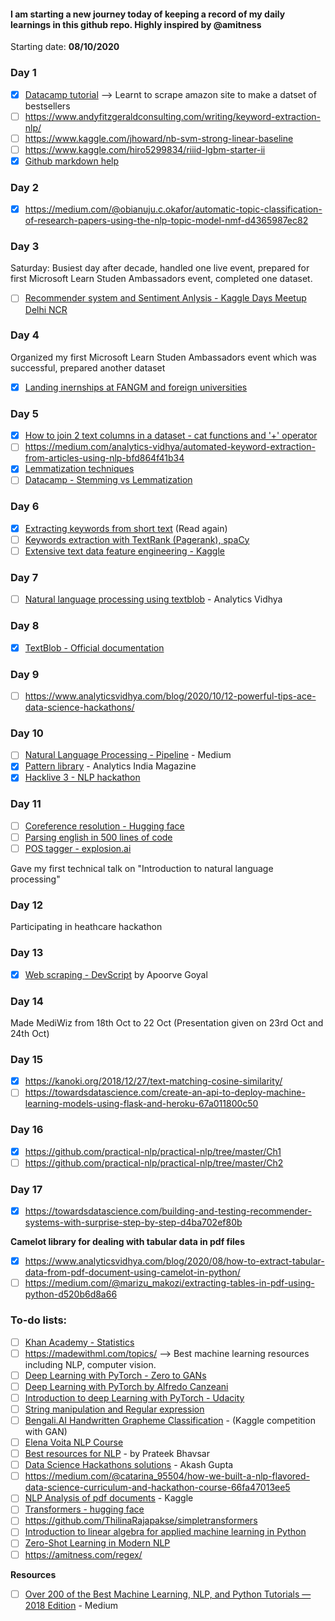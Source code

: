 #### I am starting a new journey today of keeping a record of my daily learnings in this github repo. Highly inspired by @amitness
Starting date: **08/10/2020**

### Day 1
* [x] [Datacamp tutorial](https://www.datacamp.com/community/tutorials/amazon-web-scraping-using-beautifulsoup) --> Learnt to scrape amazon site to make a datset of bestsellers
* [ ] https://www.andyfitzgeraldconsulting.com/writing/keyword-extraction-nlp/
* [ ] https://www.kaggle.com/jhoward/nb-svm-strong-linear-baseline
* [ ] https://www.kaggle.com/hiro5299834/riiid-lgbm-starter-ii
* [x] [Github markdown help](https://guides.github.com/features/mastering-markdown/)
### Day 2
* [x] https://medium.com/@obianuju.c.okafor/automatic-topic-classification-of-research-papers-using-the-nlp-topic-model-nmf-d4365987ec82
### Day 3
Saturday: Busiest day after decade, handled one live event, prepared for first Microsoft Learn Studen Ambassadors event, completed one dataset.
* [ ] [Recommender system and Sentiment Anlysis - Kaggle Days Meetup Delhi NCR](https://youtu.be/Z0yxJz-w4rQ)
### Day 4
Organized my first Microsoft Learn Studen Ambassadors event which was successful, prepared another dataset
* [x] [Landing inernships at FANGM and foreign universities](https://web.microsoftstream.com/video/02f64474-e954-468b-b1f4-564a03ff4fb5)
### Day 5
* [x] [How to join 2 text columns in a dataset - cat functions and '+' operator](https://cmdlinetips.com/2018/11/how-to-join-two-text-columns-into-a-single-column-in-pandas/)
* [ ] https://medium.com/analytics-vidhya/automated-keyword-extraction-from-articles-using-nlp-bfd864f41b34
* [x] [Lemmatization techniques](https://www.machinelearningplus.com/nlp/lemmatization-examples-python/#wordnetlemmatizerwithappropriatepostag)
* [ ] [Datacamp - Stemming vs Lemmatization](https://www.datacamp.com/community/tutorials/stemming-lemmatization-python)
### Day 6
* [x] [Extracting keywords from short text](https://towardsdatascience.com/extracting-keywords-from-short-text-fce39157166b)  (Read again)
* [ ] [Keywords extraction with TextRank (Pagerank), spaCy](https://towardsdatascience.com/textrank-for-keyword-extraction-by-python-c0bae21bcec0)
* [ ] [Extensive text data feature engineering - Kaggle](https://www.kaggle.com/shivamb/extensive-text-data-feature-engineering)
### Day 7
* [ ] [Natural language processing using textblob](https://www.analyticsvidhya.com/blog/2018/02/natural-language-processing-for-beginners-using-textblob/) - Analytics Vidhya
### Day 8
* [x] [TextBlob - Official documentation](https://textblob.readthedocs.io/en/dev/#:~:text=TextBlob%20is%20a%20Python%20(2,classification%2C%20translation%2C%20and%20more))
### Day 9
* [ ] https://www.analyticsvidhya.com/blog/2020/10/12-powerful-tips-ace-data-science-hackathons/
### Day 10
* [ ] [Natural Language Processing - Pipeline](https://medium.com/@ageitgey/natural-language-processing-is-fun-9a0bff37854e) - Medium
* [x] [Pattern library](https://analyticsindiamag.com/hands-on-guide-to-pattern-a-python-tool-for-effective-text-processing-and-data-mining/) - Analytics India Magazine
* [x] [Hacklive 3 - NLP hackathon](https://youtu.be/7wwAtkSp5Uw)
### Day 11
* [ ] [Coreference resolution - Hugging face](https://medium.com/huggingface/state-of-the-art-neural-coreference-resolution-for-chatbots-3302365dcf30)
* [ ] [Parsing english in 500 lines of code](https://explosion.ai/blog/parsing-english-in-python)
* [ ] [POS tagger - explosion.ai](https://explosion.ai/blog/part-of-speech-pos-tagger-in-python)

Gave my first technical talk on "Introduction to natural language processing"
### Day 12
Participating in heathcare hackathon
### Day 13
* [x] [Web scraping - DevScript](https://youtu.be/VkyoFDzk1nM) by Apoorve Goyal
### Day 14
Made MediWiz from 18th Oct to 22 Oct (Presentation given on 23rd Oct and 24th Oct)
### Day 15
* [x] https://kanoki.org/2018/12/27/text-matching-cosine-similarity/
* [ ] https://towardsdatascience.com/create-an-api-to-deploy-machine-learning-models-using-flask-and-heroku-67a011800c50
### Day 16
* [x] https://github.com/practical-nlp/practical-nlp/tree/master/Ch1
* [ ] https://github.com/practical-nlp/practical-nlp/tree/master/Ch2
### Day 17
* [x] https://towardsdatascience.com/building-and-testing-recommender-systems-with-surprise-step-by-step-d4ba702ef80b

**Camelot library for dealing with tabular data in pdf files**
* [x] https://www.analyticsvidhya.com/blog/2020/08/how-to-extract-tabular-data-from-pdf-document-using-camelot-in-python/
* [ ] https://medium.com/@marizu_makozi/extracting-tables-in-pdf-using-python-d520b6d8a66
### To-do lists:
* [ ] [Khan Academy - Statistics](https://www.khanacademy.org/math/statistics-probability)
* [ ] https://madewithml.com/topics/  --> Best machine learning resources including NLP, computer vision.
* [ ] [Deep Learning with PyTorch - Zero to GANs](https://www.youtube.com/playlist?list=PLyMom0n-MBroupZiLfVSZqK5asX8KfoHL)
* [ ] [Deep Learning with PyTorch by Alfredo Canzeani](https://www.youtube.com/playlist?list=PLLHTzKZzVU9eaEyErdV26ikyolxOsz6mq)
* [ ] [Introduction to deep Learning with PyTorch - Udacity](https://www.udacity.com/course/deep-learning-pytorch--ud188)
* [ ] [String manipulation and Regular expression](https://jakevdp.github.io/WhirlwindTourOfPython/14-strings-and-regular-expressions.)
* [ ] [Bengali.AI Handwritten Grapheme Classification](https://www.kaggle.com/c/bengaliai-cv19/discussion/135984) - (Kaggle competition with GAN)
* [ ] [Elena Voita NLP Course](https://lena-voita.github.io/nlp_course.html)
* [ ] [Best resources for NLP](https://pakodas.substack.com/p/nlp-metablog-a-blog-of-blogs-693e3a8f1e0c) - by Prateek Bhavsar
* [ ] [Data Science Hackathons solutions](https://github.com/aasu14/Data-Science-Hackathon-And-Competition) - Akash Gupta
* [ ] https://medium.com/@catarina_95504/how-we-built-a-nlp-flavored-data-science-curriculum-and-hackathon-course-66fa47013ee5
* [ ] [NLP Analysis of pdf documents](https://www.kaggle.com/jpandeinge/nlp-analysis-of-pdf-documents) - Kaggle
* [ ] [Transformers - hugging face](https://huggingface.co/transformers/)
* [ ] https://github.com/ThilinaRajapakse/simpletransformers
* [ ] [Introduction to linear algebra for applied machine learning in Python](https://pabloinsente.github.io/intro-linear-algebra)
* [ ] [Zero-Shot Learning in Modern NLP](https://joeddav.github.io/blog/2020/05/29/ZSL.html)
* [ ] https://amitness.com/regex/

**Resources**
* [ ] [Over 200 of the Best Machine Learning, NLP, and Python Tutorials — 2018 Edition](https://medium.com/machine-learning-in-practice/over-200-of-the-best-machine-learning-nlp-and-python-tutorials-2018-edition-dd8cf53cb7dc) - Medium


